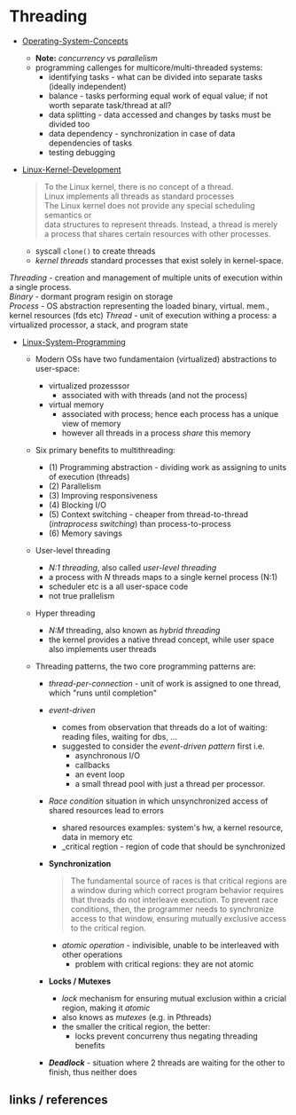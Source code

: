 # Threading

* [Operating-System-Concepts]
  * **Note:** _concurrency_ vs _parallelism_
  * programming callenges for multicore/multi-threaded systems:
    * identifying tasks - what can be divided into separate tasks (ideally independent)
    * balance - tasks performing equal work of equal value; if not worth separate task/thread at all?
    * data splitting - data accessed and changes by tasks must be divided too
    * data dependency - synchronization in case of data dependencies of tasks
    * testing debugging

* [Linux-Kernel-Development]
  > To the Linux kernel, there is no concept of a thread.  
  > Linux implements all threads as standard processes  
  > The Linux kernel does not provide any special scheduling semantics or  
  > data structures to represent threads. Instead, a thread is merely  
  > a process that shares certain resources with other processes.  
  * syscall `clone()` to create threads
  * _kernel threads_ standard processes that exist solely in kernel-space.

_Threading_ - creation and management of multiple units of execution within a single process. \
_Binary_ - dormant program resigin on storage \
_Process_ - OS abstraction representing the loaded binary, virtual. mem., kernel resources (fds etc)
_Thread_ - unit of execution withing a process: a virtualized processor, a stack, and program state

* [Linux-System-Programming]
  
  * Modern OSs have two fundamentaion (virtualized) abstractions to user-space:
    * virtualized prozesssor
      * associated with with threads (and not the process)
    * virtual memory
      * associated with process; hence each process has a unique view of memory
      * however all threads in a process _share_ this memory
  
  * Six primary benefits to multithreading:
    * (1) Programming abstraction - dividing work as assigning to units of execution (threads)
    * (2) Parallelism
    * (3) Improving responsiveness
    * (4) Blocking I/O
    * (5) Context switching - cheaper from thread-to-thread (_intraprocess switching_) than process-to-process
    * (6) Memory savings
  
  * User-level threading
    * _N:1 threading_, also called _user-level threading_
    * a process with _N_ threads maps to a single kernel process (N:1)
    * scheduler etc is a all user-space code
    * not true prallelism
  
  * Hyper threading
    * _N:M_ threading, also known as _hybrid threading_
    * the kernel provides a native thread concept, while user space also implements user threads
  
  * Threading patterns, the two core programming patterns are:
    * _thread-per-connection_ - unit of work is assigned to one thread, which "runs until completion"
    * _event-driven_
      * comes from observation that threads do a lot of waiting: reading files, waiting for dbs, ...
      * suggested to consider the _event-driven pattern_ first i.e.
        * asynchronous I/O
        * callbacks
        * an event loop
        * a small thread pool with just a thread per processor.

    * _Race condition_ situation in which unsynchronized access of shared resources lead to errors
      * shared resources examples: system's hw, a kernel resource, data in memory etc
      * _critical regtion - region of code that should be synchronized

    * **Synchronization**
      > The fundamental source of races is that critical regions are a window during which correct
      > program behavior requires that threads do not interleave execution. To prevent race conditions,
      > then, the programmer needs to synchronize access to that window, ensuring mutually exclusive
      > access to the critical region.
      * _atomic operation_ - indivisible, unable to be interleaved with other operations
        * problem with critical regions: they are not atomic

    * **Locks / Mutexes**
      * _lock_ mechanism for ensuring mutual exclusion within a cricial region, making it _atomic_
      * also knows as _mutexes_ (e.g. in Pthreads)
      * the smaller the critical region, the better:
        * locks prevent concurreny thus negating threading benefits

    * **_Deadlock_** - situation where 2 threads are waiting for the other to finish, thus neither does
  
## links / references

[Linux-System-Programming]:https://www.oreilly.com/library/view/linux-system-programming/9781449341527/
[Linux-Kernel-Development]:https://www.oreilly.com/library/view/linux-kernel-development/9780768696974/
[Operating-System-Concepts]: https://codex.cs.yale.edu/avi/os-book/
